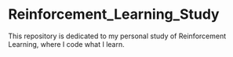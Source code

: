 # Reinforcement_Learning_Study
This repository is dedicated to my personal study of Reinforcement Learning, where I code what I learn.
